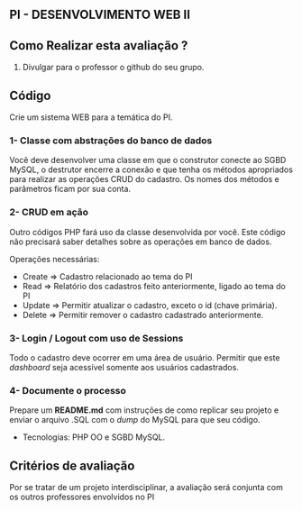 ## PI - DESENVOLVIMENTO WEB II



## Como Realizar esta avaliação ?

1. Divulgar para o professor o github do seu grupo.


##  Código

Crie um sistema WEB para a temática do PI.


### 1- Classe com abstrações do banco de dados
Vocẽ deve desenvolver uma classe em que o construtor conecte ao SGBD MySQL, o destrutor encerre a conexão e que tenha os métodos apropriados para realizar as operações CRUD do cadastro. Os nomes dos métodos e parâmetros ficam por sua conta.


### 2- CRUD em ação
Outro códigos PHP fará uso da classe desenvolvida por você. Este código não precisará saber detalhes sobre as operações em banco de dados. 

Operações necessárias:
-  Create => Cadastro relacionado ao tema do PI
-  Read => Relatório dos cadastros feito anteriormente, ligado ao tema do PI
-  Update => Permitir atualizar o cadastro, exceto o id (chave primária).
-  Delete => Permitir remover o cadastro cadastrado anteriormente.

### 3- Login / Logout com uso de Sessions 
Todo o cadastro deve ocorrer em uma área de usuário. Permitir que este <i>dashboard</i> seja acessível somente aos usuários cadastrados.

### 4- Documente o processo
 Prepare um <b>README.md</b> com instruções de como replicar seu projeto e enviar o arquivo .SQL com o <i>dump</i> do MySQL para que seu código. 

- Tecnologias: PHP OO e SGBD MySQL.


## Critérios de avaliação

Por se tratar de um projeto interdisciplinar, a avaliação será conjunta com os outros professores envolvidos no PI


